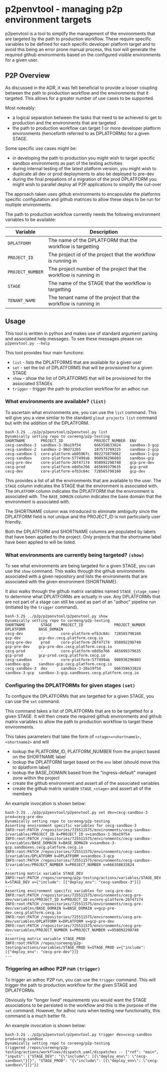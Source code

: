 # p2penvtool - managing p2p environment targets

p2penvtool is a tool to simplify the management of the environments that are targeted
by the path to production workflow. These require specific variables to be defined for
each specific developer platform target and to avoid this being an error prone manual
process, this tool will generate the required github environments based on the configured
visible environments for a given user.

## P2P Overview

As discussed in the ADR, it was felt beneficial to provide a looser coupling between
the path to production workflow and the environments that it targeted. This allows for
a greater number of use cases to be supported.

Most noteably:

- a logical separation between the tasks that need to be achieved to get to production
  and the environments that are targeted
- the path to production workflow can target 1 or more developer platform environments
  (henceforth referred to as DPLATFORMs) for a given STAGE.

Some specific use cases might be:

- in developing the path to production you might wish to target specific sandbox environments
  as part of the testing activities
- during internal testing of the latest platform version, you might wish to duplicate all
  dev or prod deployments to also be deployed to pre-dev
- during the final prepations of a migration of the prod DPLATFORM you might wish to parallel
  deploy all P2P applications to simplify the cut-over

The approach taken uses github environments to encapsulate the platforms specific configutation
and github matrices to allow these steps to be run for multiple environments.

The path to production workflow currently needs the following environment variables to be available:

| Variable         | Description                                                       |
|------------------|-------------------------------------------------------------------|
| `DPLATFORM`      | The name of the DPLATFORM that the workflow is targetting         |
| `PROJECT_ID`     | The project id of the project that the workflow is running in     | 
| `PROJECT_NUMBER` | The project number of the project that the workflow is running in |
| `STAGE`          | The name of the STAGE that the workflow is targetting             |
| `TENANT_NAME`    | The tenant name of the project that the workflow is running in    |

## Usage

This tool is written in python and makes use of standard argument parsing and associated help
messages. To see these messages please run `p2penvtool.py --help`

This tool provides four main functions:

- `list` - lists the DPLATFORMS that are available for a given user
- `set` - set the list of DPLATFORMS that will be provisioned for a given STAGE
- `show` - show the list of DPLATFORMS that will be provisioned for the associated STAGEs
- `trigger` - trigger the path to production workflow for an adhoc run

### What environments are available? `(list)`

To ascertain what environments are, you can use the `list` command. This will give you a view
similar to the standard `gloud projects list` command but with the addition of the DPLATFORM.

```console
bash-3.2$ ../p2p/p2penvtool/p2penvtool.py list
Dynamically setting repo to coreeng/p2p-testing
SHORTNAME       PROJECT_ID              PROJECT_NUMBER  ENV
cecg-sandbox-3  sandbox-3-30a19f54      666358633824    sandbox-3-gcp
cecg-sandbox-2  sandbox-2-90d712b5      187573789225    sandbox-2-gcp
cecg-sandbox-1  core-platform-ab0596fc  802275879062    sandbox-1-gcp
cecg-sandbox    core-platform-577499ab  908936296803    sandbox-gcp
cecg-pre-dev    core-platform-26f47174  958092298740    gcp-pre-dev
cecg-prod       core-platform-e0d5e766  465699379635    gcp-prod
cecg-dev        core-platform-efb3c84c  728565798160    gcp-dev
```

This provides a list of all the environments that are available to the user. The `STAGE` column
indicates the STAGE that the environment is associated with. The `DPLATFORM` column indicates
the DPLATFORM that the environment is associated with. The `BASE_DOMAIN` column indicates the
base domain that the environment is associated with.

The SHORTNAME column was introduced to eliminate ambiguity since the DPLATFORM field is not
unique and the PROJECT_ID is not particularly user friendly.

Both the DPLATFORM and SHORTNAME columns are populated by labels that have been applied to the project.
Only projects that the shortname label have been applied to will be listed.

### What environments are currently being targeted? `(show)`

To see what environments are being targeted for a given STAGE, you can use the `show` command.
This walks through the github environments associated with a given repository and lists the
environments that are associated with the given environment (SHORTNAME).

It also walks through the github matrix variables named `STAGE_{stage_name}` to determine what DPLATFORMs
are actually in use. Any DPLATFORMs that are not part of a stage can still be used as part of an "adhoc" 
pipeline run (initiated by the `trigger` command).

```console
bash-3.2$ ../p2p/p2penvtool/p2penvtool.py show
Dynamically setting repo to coreeng/p2p-testing
SHORTNAME       STAGE    PROJECT_ID              PROJECT_NUMBER    DPLATFORM      BASE_DOMAIN
cecg-dev        -        core-platform-efb3c84c  728565798160      gcp-dev        gcp-dev.cecg.platform.cecg.io
cecg-pre-dev    prod     core-platform-26f47174  958092298740      gcp-pre-dev    gcp-pre-dev.cecg.platform.cecg.io
cecg-prod       -        core-platform-e0d5e766  465699379635      gcp-prod       gcp-prod.cecg.platform.cecg.io
cecg-sandbox    -        core-platform-577499ab  908936296803      sandbox-gcp    sandbox-gcp.cecg.platform.cecg.io
cecg-sandbox-3  dev      sandbox-3-30a19f54      666358633824      sandbox-3-gcp  sandbox-3-gcp.sandboxes.cecg.platform.cecg.io
```


### Configuring the DPLATFORMs for given stages `(set)`

To configure the DPLATFORMs that are targetted for a given STAGE, you can use the `set` command.

This command takes a list of DPLATFORMs that are to be targetted for a given STAGE. It will
then create the required github environments and github matrix variables to allow the path to
production workflow to target these environments.

This takes parameters that take the form of `<stage>=<shortname1>,<shortname2>` and will

- lookup the PLATFORM_ID, PLATFORM_NUMBER from the project based on the SHORTNAME label
- lookup the DPLATFORM target based on the `env` label (should move this to dplatform label)
- lookup the BASE_DOMAIN based from the "ingress-default" managed zone within the project
- create the github environment and assert all of the associated variables
- create the github matrix variable `STAGE_<stage>` and assert all of the members

An example invocation is shown below:

```console
bash-3.2$ ../p2p/p2penvtool/p2penvtool.py set dev=cecg-sandbox-3 prod=cecg-pre-dev
Dynamically setting repo to coreeng/p2p-testing
Asserting environment specific variables for cecg-sandbox-3
INFO:root:PATCH /repositories/725511575/environments/cecg-sandbox-3/variables/PROJECT_ID k=PROJECT_ID v=sandbox-3-30a19f54
INFO:root:PATCH /repositories/725511575/environments/cecg-sandbox-3/variables/BASE_DOMAIN k=BASE_DOMAIN v=sandbox-3-gcp.sandboxes.cecg.platform.cecg.io
INFO:root:PATCH /repositories/725511575/environments/cecg-sandbox-3/variables/DPLATFORM k=DPLATFORM v=sandbox-3-gcp
INFO:root:PATCH /repositories/725511575/environments/cecg-sandbox-3/variables/PROJECT_NUMBER k=PROJECT_NUMBER v=666358633824
---
Asserting matrix variable STAGE_DEV
INFO:root:PATCH /repos/coreeng/p2p-testing/actions/variables/STAGE_DEV k=STAGE_DEV v={"include": [{"deploy_env": "cecg-sandbox-3"}]}
---
Asserting environment specific variables for cecg-pre-dev
INFO:root:PATCH /repositories/725511575/environments/cecg-pre-dev/variables/PROJECT_ID k=PROJECT_ID v=core-platform-26f47174
INFO:root:PATCH /repositories/725511575/environments/cecg-pre-dev/variables/BASE_DOMAIN k=BASE_DOMAIN v=gcp-pre-dev.cecg.platform.cecg.io
INFO:root:PATCH /repositories/725511575/environments/cecg-pre-dev/variables/DPLATFORM k=DPLATFORM v=gcp-pre-dev
INFO:root:PATCH /repositories/725511575/environments/cecg-pre-dev/variables/PROJECT_NUMBER k=PROJECT_NUMBER v=958092298740
---
Asserting matrix variable STAGE_PROD
INFO:root:PATCH /repos/coreeng/p2p-testing/actions/variables/STAGE_PROD k=STAGE_PROD v={"include": [{"deploy_env": "cecg-pre-dev"}]}
---
```

### Triggering an adhoc P2P run `(trigger)`

To trigger an adhoc P2P run, you can use the `trigger` command. This will trigger the path to
production workflow for the given STAGE and DPLATFORMs.

Obviously for "longer lived" requirements you would want the STAGE associations to be persisted 
in the workflow and this is the purpose of the `set` command. However, for adhoc runs when testing
new functionality, this command is a much better fit.

An example invocation is shown below:

```console
bash-3.2$ ../p2p/p2penvtool/p2penvtool.py trigger dev=cecg-sandbox prod=cecg-sandbox
Dynamically setting repo to coreeng/p2p-testing
triggered /repos/coreeng/p2p-testing/actions/workflows/dispatch.yaml/dispatches -- {"ref": "main", "inputs": {"STAGE_DEV": "{\"include\": [{\"deploy_env\": \"cecg-sandbox\"}]}", "STAGE_PROD": "{\"include\": [{\"deploy_env\": \"cecg-sandbox\"}]}"}}
```

